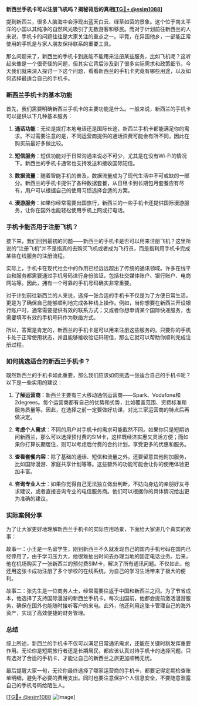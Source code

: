 **新西兰手机卡可以注册飞机吗？揭秘背后的真相[[TG💪+ @esim1088](https://t.me/s/esim1088)]**

提到新西兰，很多人脑海中会浮现出蓝天白云、绿草如茵的景象。这个位于南太平洋的小国以其纯净的自然风光吸引了无数游客和移民。而对于计划前往新西兰的人来说，手机卡的问题往往是大家关注的重点之一。毕竟，在异国他乡，一部能正常使用的手机是与家人朋友保持联系的重要工具。

那么问题来了，新西兰的手机卡到底能不能用来注册某些服务，比如飞机呢？这听起来像是一个很奇怪的问题，但其实它背后涉及到了很多实际需求和政策细节。今天我们就来深入探讨一下这个问题，看看新西兰的手机卡究竟有哪些用途，以及如何选择最适合自己的手机卡。

### 新西兰手机卡的基本功能

首先，我们需要明确新西兰手机卡的主要功能是什么。一般来说，新西兰的手机卡可以提供以下几种基本服务：

1. **通话功能**：无论是拨打本地电话还是国际长途，新西兰手机卡都能满足你的需求。不过需要注意的是，不同运营商提供的通话资费可能会有所不同，因此在购买前最好多做比较。
   
2. **短信服务**：短信功能对于日常沟通来说必不可少，尤其是在没有Wi-Fi的情况下。新西兰的手机卡通常也支持发送和接收国际短信。

3. **数据流量**：随着智能手机的普及，数据流量成为了现代生活中不可或缺的一部分。新西兰的手机卡提供了各种数据套餐，从日租卡到长期包月套餐应有尽有，用户可以根据自己的使用习惯选择合适的方案。

4. **漫游服务**：如果你经常需要出国旅行，新西兰的一些手机卡还提供国际漫游服务，让你在国外也能轻松使用手机上网或打电话。

### 手机卡能否用于注册飞机？

接下来，我们回到最初的问题——新西兰的手机卡是否可以用来注册飞机？这里所说的“注册飞机”并不是指真的去购买飞机或者成为飞行员，而是指利用手机卡完成某些在线服务的注册流程。

实际上，手机卡在现代社会中的作用已经远远超出了传统的通讯领域。许多在线平台和服务都需要通过手机号码进行身份验证，包括社交媒体账户、银行账户、电商网站等。因此，拥有一个可靠的手机号码确实非常重要。

对于计划前往新西兰的人来说，选择一张合适的手机卡不仅是为了方便日常生活，更是为了确保自己能够顺利地完成各种线上操作。例如，当你想要在新西兰开设银行账户时，通常需要提供有效的联系方式；又或者你想申请某个国际快递服务，也需要填写有效的手机号码作为联络方式。

所以，答案是肯定的，新西兰的手机卡是可以用来注册这些服务的。只要你的手机卡处于正常使用状态，并且能够接收验证码短信，那么它就可以帮助你顺利完成注册过程。

### 如何挑选适合的新西兰手机卡？

既然新西兰的手机卡如此重要，那么我们应该如何挑选一张适合自己的手机卡呢？以下是一些实用的建议：

1. **了解运营商**：新西兰主要有三大移动通信运营商——Spark、Vodafone和2degrees。每个运营商都有自己的优势和劣势，比如覆盖范围、资费标准和服务质量等。因此，在选择之前一定要做好功课，对比三家运营商的特点后再做决定。

2. **考虑个人需求**：不同的用户对手机卡的需求可能截然不同。如果你只是短期访问新西兰，那么可以选择预付费的SIM卡，这样既经济实惠又灵活方便；而如果你打算长期居住，则可以考虑后付费的合约计划，享受更多的优惠和服务。

3. **查看套餐内容**：除了基础的通话、短信和流量之外，还要留意其他附加服务，比如国际漫游、家庭共享计划等等。这些额外的功能可能会让你的使用体验更加丰富。

4. **咨询专业人士**：如果你觉得自己无法独立做出判断，不妨向身边的亲朋好友寻求建议，或者直接咨询专业的电信服务商。他们可以根据你的具体情况给出更为准确的建议。

### 实际案例分享

为了让大家更好地理解新西兰手机卡的实际应用场景，下面给大家讲几个真实的故事：

故事一：小王是一名留学生，刚到新西兰不久就发现自己的国内手机号码在国内已经停用了。由于学习压力大，他很难抽出时间去办理当地的固定电话业务。后来，他在机场购买了一张新西兰的预付费SIM卡，解决了所有通讯问题。不仅如此，他还用这张卡成功注册了多个学校的在线系统，为自己的学习生活带来了极大的便利。

故事二：张先生是一位商务人士，经常需要往返于中国和新西兰之间。为了节省成本，他选择了支持国际漫游的新西兰手机卡。每次出国前，他都会提前激活漫游服务，确保在国外也能随时接听客户的来电。此外，他还利用这张卡管理自己的海外资产，实现了高效便捷的财务管理。

### 总结

综上所述，新西兰的手机卡不仅可以满足日常通讯需求，还能在关键时刻发挥重要作用。无论你是短期旅行者还是长期居民，都应该认真对待手机卡的选择问题。只有选对了合适的手机卡，才能让自己的新西兰之旅更加顺畅无忧。

最后提醒大家一句，无论你最终选择了哪家运营商的手机卡，都要记得定期检查账单明细，避免不必要的费用支出。同时也要注意保护个人信息安全，不要随意泄露自己的手机号码给陌生人。

[[TG💪+ @esim1088](https://t.me/s/esim1088) ![Image](https://i.postimg.cc/4NQfJmqS/Snipaste-2025-05-13-00-14-12.png)]